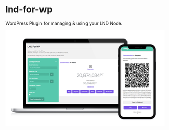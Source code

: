 # lnd-for-wp
WordPress Plugin for managing &amp; using your LND Node.

![Plugin Preview](/lnd-for-wp-preview.png?raw=true "LND For WP Preview")
